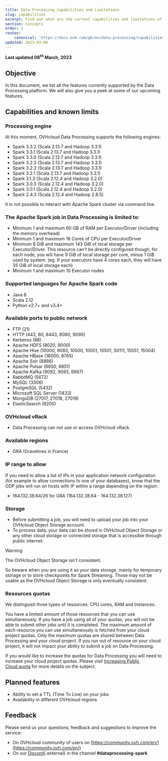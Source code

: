 ```yaml
---
title: Data Processing Capabilities and Limitations
slug: capabilities
excerpt: Find out what are the current capabilities and limitations of the OVHcloud Data Processing Platform 
section: Concepts
order: 1
routes:
    canonical: 'https://docs.ovh.com/gb/en/data-processing/capabilities/'
updated: 2023-03-08
---
```


**Last updated 08<sup>th</sup> March, 2023**


## Objective 

In this document, we list all the features currently supported by the Data Processing platform. We will also give you a peek at some of our upcoming features.

## Capabilities and known limits

### Processing engine 

At this moment, OVHcloud Data Processing supports the following engines:

- Spark 3.3.2 (Scala 2.13.7 and Hadoop 3.3.1)
- Spark 3.3.1 (Scala 2.13.7 and Hadoop 3.3.1)
- Spark 3.3.0 (Scala 2.13.7 and Hadoop 3.3.1)
- Spark 3.2.3 (Scala 2.13.7 and Hadoop 3.3.1)
- Spark 3.2.2 (Scala 2.13.7 and Hadoop 3.3.1)
- Spark 3.2.1 (Scala 2.13.7 and Hadoop 3.3.1)
- Spark 3.1.3 (Scala 2.12.4 and Hadoop 3.2.0)
- Spark 3.0.3 (Scala 2.12.4 and Hadoop 3.2.0)
- Spark 3.0.1 (Scala 2.12.4 and Hadoop 3.2.0)
- Spark 2.4.3 (Scala 2.12.4 and Hadoop 2.8.5)

It is not possible to interact with Apache Spark cluster via command line.  

### The Apache Spark job in Data Processing is limited to: 

- Minimum 1 and maximum 60 GB of RAM per Executor/Driver (including the memory overhead)
- Minimum 1 and maximum 16 Cores of CPU per Executor/Driver
- Minimum 8 GiB and maximum 143 GiB of local storage per Executor/Driver. This resource can't be directly configured though, for each node, you will have 9 GiB of local storage per core, minus 1 GiB used by system. (eg. If your executors have 4 cores each, they will have 35 GiB of local storage each)
- Minimum 1 and maximum 10 Executor nodes

### Supported languages for Apache Spark code

- Java 8
- Scala 2.12
- Python v2.7+ and v3.4+

### Available ports to public network

- FTP (21)
- HTTP (443, 80, 8443, 8080, 9090)
- Kerberos (88)
- Apache HDFS (8020, 9000)
- Apache Hive (10000, 9083, 10500, 10001, 10501, 50111, 15551, 15004)
- Apache HBase (16000, 8765)
- Apache Solr (8886)
- Apache Pulsar (6650, 6651)
- Apache Kafka (9092, 9093, 6667)
- RabbitMQ (5672)
- MySQL (3306)
- PostgreSQL (5432)
- Microsoft SQL Server (1433)
- MongoDB (27017, 27018, 27019)
- ElasticSearch (9200)

### OVHcloud vRack

- Data Processing can not use or access OVHcloud vRack. 

### Available regions 

- GRA (Gravelines in France) 

### IP range to allow

If you need to allow a list of IPs in your application network configuration (for example to allow connections to one of your databases), know that the ODP jobs will run on hosts
with IP within a range depending on the region:

- 164.132.38.64/26 for GRA (164.132.38.64 - 164.132.38.127)

### Storage

- Before submitting a job, you will need to upload your job into your OVHcloud Object Storage account. 
- To process data, your data can be stored in OVHcloud Object Storage or any other cloud storage or connected storage that is accessible through public internet.

>[!warning]
>
> The OVHcloud Object Storage isn't consistent.
> 
> So beware when you are using it as your data storage, mainly for temporary storage or to store checkpoints for Spark Streaming. Those may not be usable as the OVHcloud Object Storage is only eventually consistent.
>

### Resources quotas 

We distinguish three types of resources: CPU cores, RAM and Instances. 

You have a limited amount of those resources that you can use simultaneously. If you have a job using all of your quotas, you will not be able to submit other jobs until it is completed. The maximum amount of each resource you can use simultaneously is fetched from your cloud project quotas. Only the maximum quotas are shared between Data Processing and your cloud project. If you run out of resource on your cloud project, it will not impact your ability to submit a job on Data Processing. 

If you would like to increase the quotas for Data Processing you will need to increase your cloud project quotas. Please visit [Increasing Public Cloud quota](../../public-cloud/increase-public-cloud-quota/) for more details on the subject. 

## Planned features

- Ability to set a TTL (Time To Live) on your jobs
- Availability in different OVHcloud regions 

## Feedback

Please send us your questions, feedback and suggestions to improve the service: 

- On OVHcloud community of users on [https://community.ovh.com/en/](https://community.ovh.com/en/)
- On our [Discord](https://discord.gg/VVvZg8NCQM){.external} in the channel **#dataprocessing-spark**

